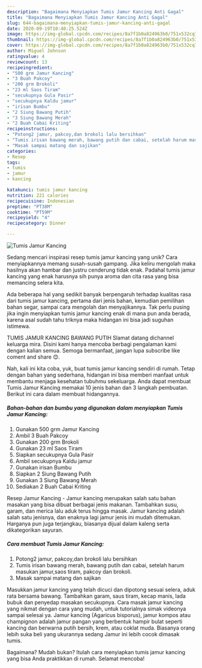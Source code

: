 ```yaml
---
description: "Bagaimana Menyiapkan Tumis Jamur Kancing Anti Gagal"
title: "Bagaimana Menyiapkan Tumis Jamur Kancing Anti Gagal"
slug: 644-bagaimana-menyiapkan-tumis-jamur-kancing-anti-gagal
date: 2020-09-19T10:40:25.524Z
image: https://img-global.cpcdn.com/recipes/8a7f1b0a824963b0/751x532cq70/tumis-jamur-kancing-foto-resep-utama.jpg
thumbnail: https://img-global.cpcdn.com/recipes/8a7f1b0a824963b0/751x532cq70/tumis-jamur-kancing-foto-resep-utama.jpg
cover: https://img-global.cpcdn.com/recipes/8a7f1b0a824963b0/751x532cq70/tumis-jamur-kancing-foto-resep-utama.jpg
author: Miguel Johnson
ratingvalue: 4
reviewcount: 13
recipeingredient:
- "500 grm Jamur Kancing"
- "3 Buah Pakcoy"
- "200 grm Brokoli"
- "23 ml Saos Tiram"
- "secukupnya Gula Pasir"
- "secukupnya Kaldu jamur"
- "irisan Bumbu"
- "2 Siung Bawang Putih"
- "3 Siung Bawang Merah"
- "2 Buah Cabai Kriting"
recipeinstructions:
- "Potong2 jamur, pakcoy,dan brokoli lalu bersihkan"
- "Tumis irisan bawang merah, bawang putih dan cabai, setelah harum masukan jamur,saos tiram, pakcoy dan brokoli."
- "Masak sampai matang dan sajikan"
categories:
- Resep
tags:
- tumis
- jamur
- kancing

katakunci: tumis jamur kancing 
nutrition: 221 calories
recipecuisine: Indonesian
preptime: "PT38M"
cooktime: "PT59M"
recipeyield: "4"
recipecategory: Dinner

---
```



![Tumis Jamur Kancing](https://img-global.cpcdn.com/recipes/8a7f1b0a824963b0/751x532cq70/tumis-jamur-kancing-foto-resep-utama.jpg)

Sedang mencari inspirasi resep tumis jamur kancing yang unik? Cara menyiapkannya memang susah-susah gampang. Jika keliru mengolah maka hasilnya akan hambar dan justru cenderung tidak enak. Padahal tumis jamur kancing yang enak harusnya sih punya aroma dan cita rasa yang bisa memancing selera kita.

Ada beberapa hal yang sedikit banyak berpengaruh terhadap kualitas rasa dari tumis jamur kancing, pertama dari jenis bahan, kemudian pemilihan bahan segar, sampai cara mengolah dan menyajikannya. Tak perlu pusing jika ingin menyiapkan tumis jamur kancing enak di mana pun anda berada, karena asal sudah tahu triknya maka hidangan ini bisa jadi suguhan istimewa.

TUMIS JAMUR KANCING BAWANG PUTIH Slamat datang dichannel keluarga mira. Disini kami hanya mencoba berbagi pengalaman kami dengan kalian semua. Semoga bermanfaat, jangan lupa subscribe like coment and share 😊.


Nah, kali ini kita coba, yuk, buat tumis jamur kancing sendiri di rumah. Tetap dengan bahan yang sederhana, hidangan ini bisa memberi manfaat untuk membantu menjaga kesehatan tubuhmu sekeluarga. Anda dapat membuat Tumis Jamur Kancing memakai 10 jenis bahan dan 3 langkah pembuatan. Berikut ini cara dalam membuat hidangannya.

<!--inarticleads1-->

##### Bahan-bahan dan bumbu yang digunakan dalam menyiapkan Tumis Jamur Kancing:

1. Gunakan 500 grm Jamur Kancing
1. Ambil 3 Buah Pakcoy
1. Gunakan 200 grm Brokoli
1. Gunakan 23 ml Saos Tiram
1. Siapkan secukupnya Gula Pasir
1. Ambil secukupnya Kaldu jamur
1. Gunakan irisan Bumbu
1. Siapkan 2 Siung Bawang Putih
1. Gunakan 3 Siung Bawang Merah
1. Sediakan 2 Buah Cabai Kriting


Resep Jamur Kancing - Jamur kancing merupakan salah satu bahan masakan yang bisa dibuat berbagai jenis makanan. Tambahkan susu, garam, dan merica lalu aduk terus hingga masak. Jamur kancing adalah salah satu jenisnya, dan enaknya lagi jamur jenis ini mudah ditemukan. Harganya pun juga terjangkau, biasanya dijual dalam kaleng serta dikategorikan sayuran. 

<!--inarticleads2-->

##### Cara membuat Tumis Jamur Kancing:

1. Potong2 jamur, pakcoy,dan brokoli lalu bersihkan
1. Tumis irisan bawang merah, bawang putih dan cabai, setelah harum masukan jamur,saos tiram, pakcoy dan brokoli.
1. Masak sampai matang dan sajikan


Masukkan jamur kancing yang telah dicuci dan dipotong sesuai selera, aduk rata bersama bawang. Tambahkan garam, saus tiram, kecap manis, lada bubuk dan penyedap masakan secukupnya. Cara masak jamur kancing yang nikmat dengan cara yang mudah, untuk tutorialnya simak videonya sampai selesai ya. Jamur kancing (Agaricus bisporus), jamur kompos atau champignon adalah jamur pangan yang berbentuk hampir bulat seperti kancing dan berwarna putih bersih, krem, atau coklat muda. Biasanya orang lebih suka beli yang ukurannya sedang Jamur ini lebih cocok dimasak tumis. 

Bagaimana? Mudah bukan? Itulah cara menyiapkan tumis jamur kancing yang bisa Anda praktikkan di rumah. Selamat mencoba!
